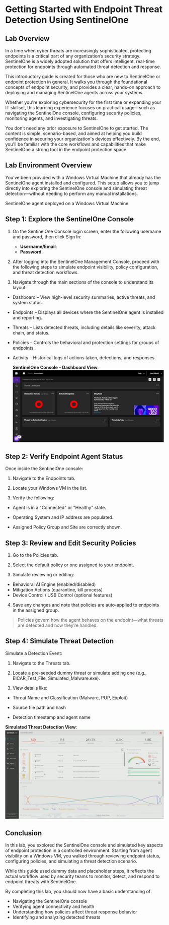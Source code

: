 # Getting Started with Endpoint Threat Detection Using SentinelOne

## Lab Overview
In a time when cyber threats are increasingly sophisticated, protecting endpoints is a critical part of any organization’s security strategy. SentinelOne is a widely adopted solution that offers intelligent, real-time protection for endpoints through automated threat detection and response.

This introductory guide is created for those who are new to SentinelOne or endpoint protection in general. It walks you through the foundational concepts of endpoint security, and provides a clear, hands-on approach to deploying and managing SentinelOne agents across your systems.

Whether you're exploring cybersecurity for the first time or expanding your IT skillset, this learning experience focuses on practical usage—such as navigating the SentinelOne console, configuring security policies, monitoring agents, and investigating threats.

You don’t need any prior exposure to SentinelOne to get started. The content is simple, scenario-based, and aimed at helping you build confidence in securing your organization's devices effectively. By the end, you'll be familiar with the core workflows and capabilities that make SentinelOne a strong tool in the endpoint protection space.

##  Lab Environment Overview
You’ve been provided with a Windows Virtual Machine that already has the SentinelOne agent installed and configured. This setup allows you to jump directly into exploring the SentinelOne console and simulating threat detection—without needing to perform any manual installations.

SentinelOne agent deployed on a Windows Virtual Machine

## Step 1: Explore the SentinelOne Console

1. On the SentinelOne Console login screen, enter the following username and password, then click Sign In:

    * **Username/Email**:  <inject key="AzureAdUserEmail"></inject> 
   * **Password**:  <inject key="AzureAdUserPassword"></inject>

2. After logging into the SentinelOne Management Console, proceed with the following steps to simulate endpoint visibility, policy configuration, and threat detection workflows.

3. Navigate through the main sections of the console to understand its layout:

- Dashboard – View high-level security summaries, active threats, and system status.

- Endpoints – Displays all devices where the SentinelOne agent is installed and reporting.

- Threats – Lists detected threats, including details like severity, attack chain, and status.

- Policies – Controls the behavioral and protection settings for groups of endpoints.

- Activity – Historical logs of actions taken, detections, and responses.

  **SentinelOne Console – Dashboard View**:
  ![](images/sentinel-one-dashboard.png)

## Step 2: Verify Endpoint Agent Status
Once inside the SentinelOne console:

1. Navigate to the Endpoints tab.

2. Locate your Windows VM in the list.

3. Verify the following:

- Agent is in a "Connected" or "Healthy" state.

- Operating System and IP address are populated.

- Assigned Policy Group and Site are correctly shown.

## Step 3: Review and Edit Security Policies
1. Go to the Policies tab.

2. Select the default policy or one assigned to your endpoint.

3. Simulate reviewing or editing:

- Behavioral AI Engine (enabled/disabled)
- Mitigation Actions (quarantine, kill process)
- Device Control / USB Control (optional features)

4. Save any changes and note that policies are auto-applied to endpoints in the assigned group.

>Policies govern how the agent behaves on the endpoint—what threats are detected and how they’re handled.

## Step 4: Simulate Threat Detection
Simulate a Detection Event:

1. Navigate to the Threats tab.

2. Locate a pre-seeded dummy threat or simulate adding one (e.g., EICAR_Test_File, Simulated_Malware.exe).

3. View details like:

- Threat Name and Classification (Malware, PUP, Exploit)

- Source file path and hash

- Detection timestamp and agent name

 **Simulated Threat Detection View**:
  ![](images/sentinelonethreatdetection.jpeg)

## Conclusion
In this lab, you explored the SentinelOne console and simulated key aspects of endpoint protection in a controlled environment. Starting from agent visibility on a Windows VM, you walked through reviewing endpoint status, configuring policies, and simulating a threat detection scenario.

While this guide used dummy data and placeholder steps, it reflects the actual workflow used by security teams to monitor, detect, and respond to endpoint threats with SentinelOne.

By completing this lab, you should now have a basic understanding of:
- Navigating the SentinelOne console
- Verifying agent connectivity and health
- Understanding how policies affect threat response behavior
- Identifying and analyzing detected threats
